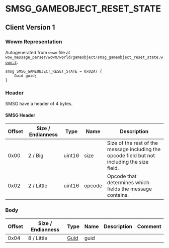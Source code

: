 # SMSG_GAMEOBJECT_RESET_STATE

## Client Version 1

### Wowm Representation

Autogenerated from `wowm` file at [`wow_message_parser/wowm/world/gameobject/smsg_gameobject_reset_state.wowm:3`](https://github.com/gtker/wow_messages/tree/main/wow_message_parser/wowm/world/gameobject/smsg_gameobject_reset_state.wowm#L3).
```rust,ignore
smsg SMSG_GAMEOBJECT_RESET_STATE = 0x02A7 {
    Guid guid;
}
```
### Header

SMSG have a header of 4 bytes.

#### SMSG Header

| Offset | Size / Endianness | Type   | Name   | Description |
| ------ | ----------------- | ------ | ------ | ----------- |
| 0x00   | 2 / Big           | uint16 | size   | Size of the rest of the message including the opcode field but not including the size field.|
| 0x02   | 2 / Little        | uint16 | opcode | Opcode that determines which fields the message contains.|

### Body

| Offset | Size / Endianness | Type | Name | Description | Comment |
| ------ | ----------------- | ---- | ---- | ----------- | ------- |
| 0x04 | 8 / Little | [Guid](../types/packed-guid.md) | guid |  |  |

